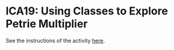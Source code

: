 # ICA19: Using Classes to Explore Petrie Multiplier
See the instructions of the activity [here](https://docs.google.com/document/d/11LtlZ96nu9cZKUS2238BwCsNRxmnJMdRuSk8XTr9MO8/preview).

